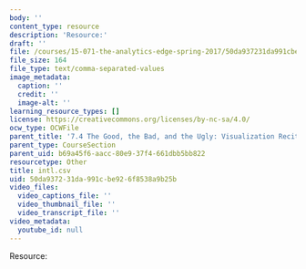 ```yaml
---
body: ''
content_type: resource
description: 'Resource:'
draft: ''
file: /courses/15-071-the-analytics-edge-spring-2017/50da937231da991cbe926f8538a9b25b_intl.csv
file_size: 164
file_type: text/comma-separated-values
image_metadata:
  caption: ''
  credit: ''
  image-alt: ''
learning_resource_types: []
license: https://creativecommons.org/licenses/by-nc-sa/4.0/
ocw_type: OCWFile
parent_title: '7.4 The Good, the Bad, and the Ugly: Visualization Recitation  (Recitation)'
parent_type: CourseSection
parent_uid: b69a45f6-aacc-80e9-37f4-661dbb5bb822
resourcetype: Other
title: intl.csv
uid: 50da9372-31da-991c-be92-6f8538a9b25b
video_files:
  video_captions_file: ''
  video_thumbnail_file: ''
  video_transcript_file: ''
video_metadata:
  youtube_id: null
---
```

Resource: